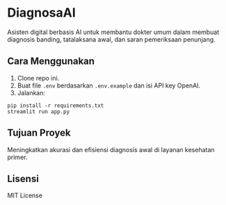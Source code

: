 # DiagnosaAI

Asisten digital berbasis AI untuk membantu dokter umum dalam membuat diagnosis banding, tatalaksana awal, dan saran pemeriksaan penunjang.

## Cara Menggunakan
1. Clone repo ini.
2. Buat file `.env` berdasarkan `.env.example` dan isi API key OpenAI.
3. Jalankan:
```
pip install -r requirements.txt
streamlit run app.py
```

## Tujuan Proyek
Meningkatkan akurasi dan efisiensi diagnosis awal di layanan kesehatan primer.

## Lisensi
MIT License
